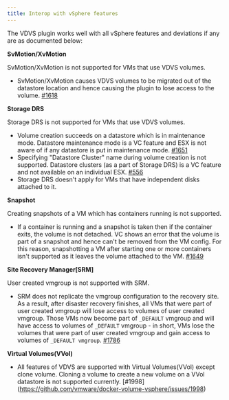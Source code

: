 ```yaml
---
title: Interop with vSphere features
---
```


The VDVS plugin works well with all vSphere features and deviations if any are as documented below:

**SvMotion/XvMotion**

SvMotion/XvMotion is not supported for VMs that use VDVS volumes.

- SvMotion/XvMotion causes VDVS volumes to be migrated out of the datastore location and hence causing the plugin to lose access to the volume. [#1618](https://github.com/vmware/docker-volume-vsphere/issues/1618)

**Storage DRS**

Storage DRS is not supported for VMs that use VDVS volumes.

- Volume creation succeeds on a datastore which is in maintenance mode. Datastore maintenance mode is a VC feature and ESX is not aware of if any datastore is put in maintenance mode. [#1651](https://github.com/vmware/docker-volume-vsphere/issues/1651)
- Specifying "Datastore Cluster" name during volume creation is not supported. Datastore clusters (as a part of Storage DRS) is a VC feature and not available on an individual ESX. [#556](https://github.com/vmware/docker-volume-vsphere/issues/556)
- Storage DRS doesn't apply for VMs that have independent disks attached to it.

**Snapshot**

Creating snapshots of a VM which has containers running is not supported.

- If a container is running and a snapshot is taken then if the container exits, the volume is not detached. VC shows an error that the volume is part of a snapshot and hence can't be removed from the VM config. For this reason, snapshotting a VM after starting one or more containers isn't supported as it leaves the volume attached to the VM. [#1649](https://github.com/vmware/docker-volume-vsphere/issues/1649)

**Site Recovery Manager[SRM]**

User created vmgroup is not supported with SRM.

- SRM does not replicate the vmgroup configuration to the recovery site. As a result, after disaster recovery finishes, all VMs that were part of user created vmgroup will lose access to volumes of user created vmgroup. Those VMs now become part of `_DEFAULT` vmgroup and will have access to volumes of `_DEFAULT` vmgroup - in short, VMs lose the volumes that were part of user created vmgroup and gain access to volumes of `_DEFAULT vmgroup`. [#1786](https://github.com/vmware/docker-volume-vsphere/issues/1786)

**Virtual Volumes(VVol)**

- All features of VDVS are supported with Virtual Volumes(VVol) except clone volume. Cloning a volume to create a new volume on a VVol datastore is not supported currently. [#1998] (https://github.com/vmware/docker-volume-vsphere/issues/1998)